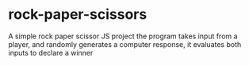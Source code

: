 # rock-paper-scissors
A simple rock paper scissor JS project
the program takes input from a player,
and randomly generates a computer response, it evaluates both
inputs to declare a winner

